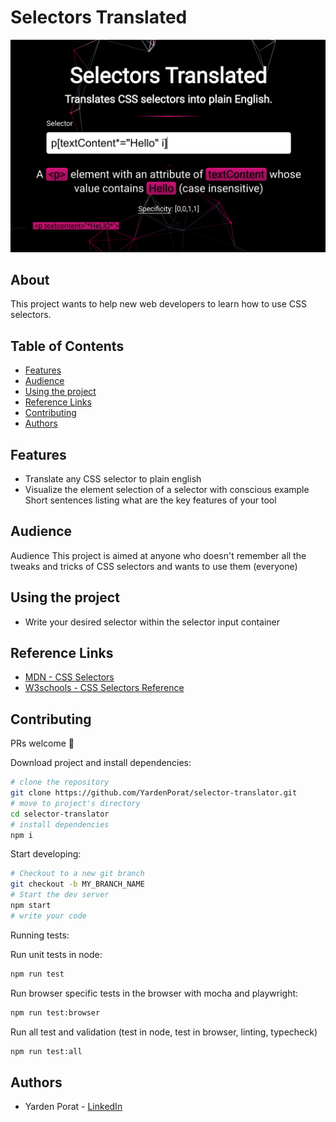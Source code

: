 # Selectors Translated

![example image](docs/images/example-1.png)

## About

This project wants to help new web developers to learn how to use CSS selectors.

## Table of Contents

- [Features](#features)
- [Audience](#audience)
- [Using the project](#using-the-project)
- [Reference Links](#reference-links)
- [Contributing](#contributing)
- [Authors](#authors)

## Features

- Translate any CSS selector to plain english
- Visualize the element selection of a selector with conscious example
  Short sentences listing what are the key features of your tool

## Audience

Audience
This project is aimed at anyone who doesn't remember all the tweaks and tricks of CSS selectors and wants to use them (everyone)

## Using the project

- Write your desired selector within the selector input container

## Reference Links

- [MDN - CSS Selectors](https://developer.mozilla.org/en-US/docs/Web/CSS/CSS_Selectors)
- [W3schools - CSS Selectors Reference](https://www.w3schools.com/cssref/css_selectors.asp)

## Contributing

PRs welcome 🎉

Download project and install dependencies:

```bash
# clone the repository
git clone https://github.com/YardenPorat/selector-translator.git
# move to project's directory
cd selector-translator
# install dependencies
npm i
```

Start developing:

```bash
# Checkout to a new git branch
git checkout -b MY_BRANCH_NAME
# Start the dev server
npm start
# write your code
```

Running tests:

Run unit tests in node:

```bash
npm run test
```

Run browser specific tests in the browser with mocha and playwright:

```bash
npm run test:browser
```

Run all test and validation (test in node, test in browser, linting, typecheck)

```bash
npm run test:all
```

## Authors

- Yarden Porat - [LinkedIn](https://www.linkedin.com/in/yarden-porat/)
